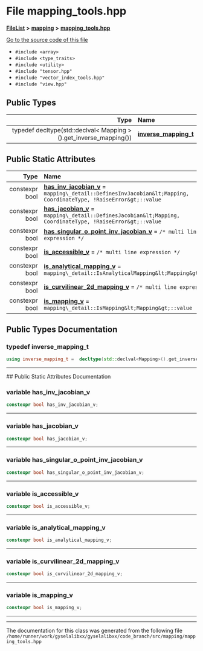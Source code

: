 

# File mapping\_tools.hpp



[**FileList**](files.md) **>** [**mapping**](dir_5300298560c4bf255ab9f36681603d89.md) **>** [**mapping\_tools.hpp**](mapping__tools_8hpp.md)

[Go to the source code of this file](mapping__tools_8hpp_source.md)



* `#include <array>`
* `#include <type_traits>`
* `#include <utility>`
* `#include "tensor.hpp"`
* `#include "vector_index_tools.hpp"`
* `#include "view.hpp"`

















## Public Types

| Type | Name |
| ---: | :--- |
| typedef decltype(std::declval&lt; Mapping &gt;().get\_inverse\_mapping()) | [**inverse\_mapping\_t**](#typedef-inverse_mapping_t)  <br> |






## Public Static Attributes

| Type | Name |
| ---: | :--- |
|  constexpr bool | [**has\_inv\_jacobian\_v**](#variable-has_inv_jacobian_v)   = `mapping\_detail::DefinesInvJacobian&lt;Mapping, CoordinateType, !RaiseError&gt;::value`<br> |
|  constexpr bool | [**has\_jacobian\_v**](#variable-has_jacobian_v)   = `mapping\_detail::DefinesJacobian&lt;Mapping, CoordinateType, !RaiseError&gt;::value`<br> |
|  constexpr bool | [**has\_singular\_o\_point\_inv\_jacobian\_v**](#variable-has_singular_o_point_inv_jacobian_v)   = `/* multi line expression */`<br> |
|  constexpr bool | [**is\_accessible\_v**](#variable-is_accessible_v)   = `/* multi line expression */`<br> |
|  constexpr bool | [**is\_analytical\_mapping\_v**](#variable-is_analytical_mapping_v)   = `mapping\_detail::IsAnalyticalMapping&lt;Mapping&gt;::value`<br> |
|  constexpr bool | [**is\_curvilinear\_2d\_mapping\_v**](#variable-is_curvilinear_2d_mapping_v)   = `/* multi line expression */`<br> |
|  constexpr bool | [**is\_mapping\_v**](#variable-is_mapping_v)   = `mapping\_detail::IsMapping&lt;Mapping&gt;::value`<br> |










































## Public Types Documentation




### typedef inverse\_mapping\_t 

```C++
using inverse_mapping_t =  decltype(std::declval<Mapping>().get_inverse_mapping());
```




<hr>
## Public Static Attributes Documentation




### variable has\_inv\_jacobian\_v 

```C++
constexpr bool has_inv_jacobian_v;
```




<hr>



### variable has\_jacobian\_v 

```C++
constexpr bool has_jacobian_v;
```




<hr>



### variable has\_singular\_o\_point\_inv\_jacobian\_v 

```C++
constexpr bool has_singular_o_point_inv_jacobian_v;
```




<hr>



### variable is\_accessible\_v 

```C++
constexpr bool is_accessible_v;
```




<hr>



### variable is\_analytical\_mapping\_v 

```C++
constexpr bool is_analytical_mapping_v;
```




<hr>



### variable is\_curvilinear\_2d\_mapping\_v 

```C++
constexpr bool is_curvilinear_2d_mapping_v;
```




<hr>



### variable is\_mapping\_v 

```C++
constexpr bool is_mapping_v;
```




<hr>

------------------------------
The documentation for this class was generated from the following file `/home/runner/work/gyselalibxx/gyselalibxx/code_branch/src/mapping/mapping_tools.hpp`

